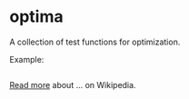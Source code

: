 optima
=========

A collection of test functions for optimization.

Example:

```dart

```

[Read more](https://en.wikipedia.org/wiki/) 
about ... on Wikipedia.



